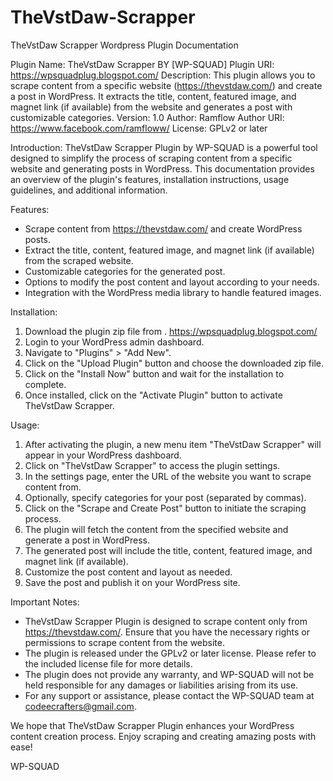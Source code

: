 # TheVstDaw-Scrapper
TheVstDaw Scrapper Wordpress Plugin Documentation

Plugin Name: TheVstDaw Scrapper BY [WP-SQUAD]
Plugin URI: https://wpsquadplug.blogspot.com/
Description: This plugin allows you to scrape content from a specific website (https://thevstdaw.com/) and create a post in WordPress. It extracts the title, content, featured image, and magnet link (if available) from the website and generates a post with customizable categories.
Version: 1.0
Author: Ramflow
Author URI: https://www.facebook.com/ramfloww/
License: GPLv2 or later

Introduction:
TheVstDaw Scrapper Plugin by WP-SQUAD is a powerful tool designed to simplify the process of scraping content from a specific website and generating posts in WordPress. This documentation provides an overview of the plugin's features, installation instructions, usage guidelines, and additional information.

Features:
- Scrape content from https://thevstdaw.com/ and create WordPress posts.
- Extract the title, content, featured image, and magnet link (if available) from the scraped website.
- Customizable categories for the generated post.
- Options to modify the post content and layout according to your needs.
- Integration with the WordPress media library to handle featured images.

Installation:
1. Download the plugin zip file from . https://wpsquadplug.blogspot.com/ 
2. Login to your WordPress admin dashboard.
3. Navigate to "Plugins" > "Add New".
4. Click on the "Upload Plugin" button and choose the downloaded zip file.
5. Click on the "Install Now" button and wait for the installation to complete.
6. Once installed, click on the "Activate Plugin" button to activate TheVstDaw Scrapper.

Usage:
1. After activating the plugin, a new menu item "TheVstDaw Scrapper" will appear in your WordPress dashboard.
2. Click on "TheVstDaw Scrapper" to access the plugin settings.
3. In the settings page, enter the URL of the website you want to scrape content from.
4. Optionally, specify categories for your post (separated by commas).
5. Click on the "Scrape and Create Post" button to initiate the scraping process.
6. The plugin will fetch the content from the specified website and generate a post in WordPress.
7. The generated post will include the title, content, featured image, and magnet link (if available).
8. Customize the post content and layout as needed.
9. Save the post and publish it on your WordPress site.

Important Notes:
- TheVstDaw Scrapper Plugin is designed to scrape content only from https://thevstdaw.com/. Ensure that you have the necessary rights or permissions to scrape content from the website.
- The plugin is released under the GPLv2 or later license. Please refer to the included license file for more details.
- The plugin does not provide any warranty, and WP-SQUAD will not be held responsible for any damages or liabilities arising from its use.
- For any support or assistance, please contact the WP-SQUAD team at codeecrafters@gmail.com.

We hope that TheVstDaw Scrapper Plugin enhances your WordPress content creation process. Enjoy scraping and creating amazing posts with ease!

WP-SQUAD
